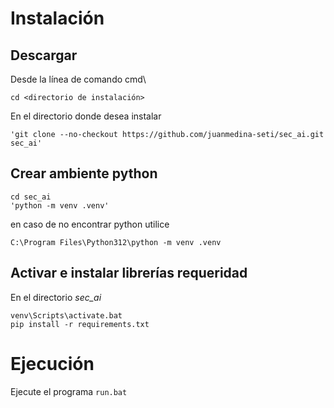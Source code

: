 # Instalación
## Descargar
Desde la línea de comando cmd\
```
cd <directorio de instalación>
```
En el directorio donde desea instalar
```
'git clone --no-checkout https://github.com/juanmedina-seti/sec_ai.git sec_ai' 
```
## Crear ambiente python
```
cd sec_ai
'python -m venv .venv'
```
en caso de no encontrar python utilice 
```
C:\Program Files\Python312\python -m venv .venv
```
## Activar e instalar librerías requeridad
En el directorio *sec_ai*
```
venv\Scripts\activate.bat
pip install -r requirements.txt
```

# Ejecución
Ejecute el programa `run.bat`
